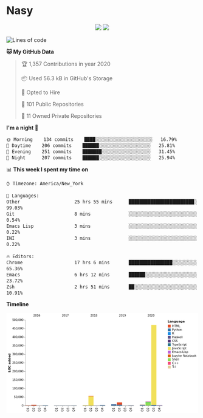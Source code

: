 # Nasy

<p align="center">
<img height="200" src="https://github-readme-stats.vercel.app/api?username=nasyxx&count_private=true&show_icons=true&theme=dracula&include_all_commits=true"/>
<img height="200" src="https://github-readme-stats.vercel.app/api/top-langs/?username=nasyxx&theme=dracula&hide=html,jupyter+notebook&count_private=true&show_icons=true"
</p>

<!--START_SECTION:waka-->
![Lines of code](https://img.shields.io/badge/From%20Hello%20World%20I've%20written-14.2%20million%20Lines%20of%20code-blue)

**🐱 My GitHub Data** 

> 🏆 1,357 Contributions in year 2020
 > 
> 📦 Used 56.3 kB in GitHub's Storage 
 > 
> 💼 Opted to Hire
 > 
> 📜 101 Public Repositories 
 > 
> 🔑 11 Owned Private Repositories 

**I'm a night 🦉** 

```text
🌞 Morning    134 commits    ████░░░░░░░░░░░░░░░░░░░░░   16.79% 
🌆 Daytime    206 commits    ██████░░░░░░░░░░░░░░░░░░░   25.81% 
🌃 Evening    251 commits    ███████░░░░░░░░░░░░░░░░░░   31.45% 
🌙 Night      207 commits    ██████░░░░░░░░░░░░░░░░░░░   25.94%

```


📊 **This week I spent my time on** 

```text
⌚︎ Timezone: America/New_York

💬 Languages: 
Other                    25 hrs 55 mins      ████████████████████████░   99.03% 
Git                      8 mins              ░░░░░░░░░░░░░░░░░░░░░░░░░   0.54% 
Emacs Lisp               3 mins              ░░░░░░░░░░░░░░░░░░░░░░░░░   0.22% 
INI                      3 mins              ░░░░░░░░░░░░░░░░░░░░░░░░░   0.22%

🔥 Editors: 
Chrome                   17 hrs 6 mins       ████████████████░░░░░░░░░   65.36% 
Emacs                    6 hrs 12 mins       ██████░░░░░░░░░░░░░░░░░░░   23.72% 
Zsh                      2 hrs 51 mins       ██░░░░░░░░░░░░░░░░░░░░░░░   10.91%

```

**Timeline**

![Chart not found](https://github.com/nasyxx/nasyxx/blob/master/charts/bar_graph.png) 


<!--END_SECTION:waka-->

<!-- ![visitors](https://visitor-badge.laobi.icu/badge?page_id=nasyxx.nasyxx) -->
